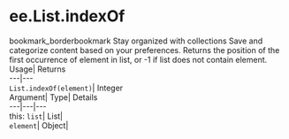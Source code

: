  
#  ee.List.indexOf 
bookmark_borderbookmark Stay organized with collections  Save and categorize content based on your preferences. 
Returns the position of the first occurrence of element in list, or -1 if list does not contain element. 
Usage| Returns  
---|---  
`List.indexOf(element)`| Integer  
Argument| Type| Details  
---|---|---  
this: `list`| List|   
`element`| Object|   
